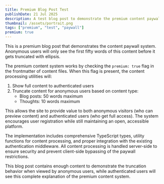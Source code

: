```yaml
---
title: Premium Blog Post Test
publishDate: 21 Jul 2025
description: A test blog post to demonstrate the premium content paywall system for authenticated users only.
thumbnail: /assets/portrait.png
tags: ["premium", "test", "paywall"]
premium: true
---
```


This is a premium blog post that demonstrates the content paywall system. Anonymous users will only see the first fifty words of this content before it gets truncated with ellipsis.

The premium content system works by checking the `premium: true` flag in the frontmatter of content files. When this flag is present, the content processing utilities will:

1. Show full content to authenticated users
2. Truncate content for anonymous users based on content type:
   - Blog posts: 50 words maximum
   - Thoughts: 10 words maximum

This allows the site to provide value to both anonymous visitors (who can preview content) and authenticated users (who get full access). The system encourages user registration while still maintaining an open, accessible platform.

The implementation includes comprehensive TypeScript types, utility functions for content processing, and proper integration with the existing authentication middleware. All content processing is handled server-side to ensure security and prevent client-side bypassing of the paywall restrictions.

This blog post contains enough content to demonstrate the truncation behavior when viewed by anonymous users, while authenticated users will see this complete explanation of the premium content system.